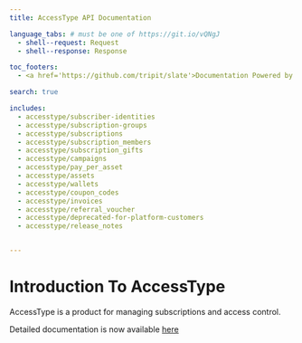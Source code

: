 ```yaml
---
title: AccessType API Documentation

language_tabs: # must be one of https://git.io/vQNgJ
  - shell--request: Request
  - shell--response: Response

toc_footers:
  - <a href='https://github.com/tripit/slate'>Documentation Powered by Slate</a>

search: true

includes:
  - accesstype/subscriber-identities
  - accesstype/subscription-groups
  - accesstype/subscriptions
  - accesstype/subscription_members
  - accesstype/subscription_gifts
  - accesstype/campaigns
  - accesstype/pay_per_asset
  - accesstype/assets
  - accesstype/wallets
  - accesstype/coupon_codes
  - accesstype/invoices
  - accesstype/referral_voucher
  - accesstype/deprecated-for-platform-customers
  - accesstype/release_notes


---
```


# Introduction To AccessType

AccessType is a product for managing subscriptions and access control.

Detailed documentation is now available [here](https://developers.quintype.com/subtype)

